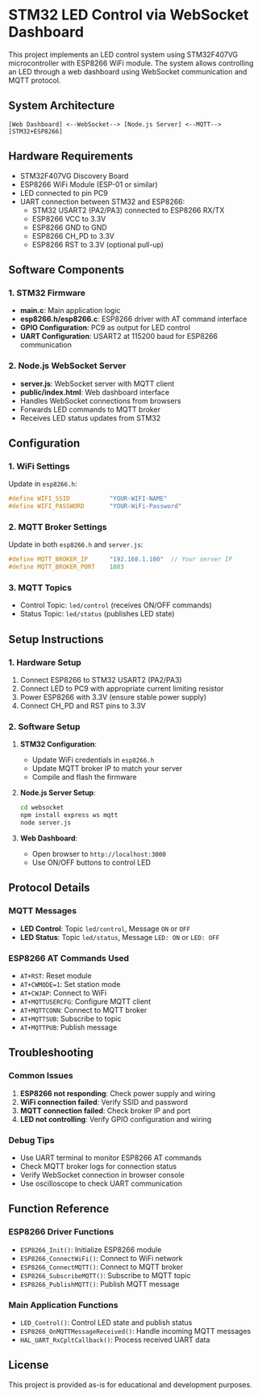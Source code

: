 # STM32 LED Control via WebSocket Dashboard

This project implements an LED control system using STM32F407VG microcontroller with ESP8266 WiFi module. The system allows controlling an LED through a web dashboard using WebSocket communication and MQTT protocol.

## System Architecture

```
[Web Dashboard] <--WebSocket--> [Node.js Server] <--MQTT--> [STM32+ESP8266]
```

## Hardware Requirements

- STM32F407VG Discovery Board
- ESP8266 WiFi Module (ESP-01 or similar)
- LED connected to pin PC9
- UART connection between STM32 and ESP8266:
  - STM32 USART2 (PA2/PA3) connected to ESP8266 RX/TX
  - ESP8266 VCC to 3.3V
  - ESP8266 GND to GND
  - ESP8266 CH_PD to 3.3V
  - ESP8266 RST to 3.3V (optional pull-up)

## Software Components

### 1. STM32 Firmware
- **main.c**: Main application logic
- **esp8266.h/esp8266.c**: ESP8266 driver with AT command interface
- **GPIO Configuration**: PC9 as output for LED control
- **UART Configuration**: USART2 at 115200 baud for ESP8266 communication

### 2. Node.js WebSocket Server
- **server.js**: WebSocket server with MQTT client
- **public/index.html**: Web dashboard interface
- Handles WebSocket connections from browsers
- Forwards LED commands to MQTT broker
- Receives LED status updates from STM32

## Configuration

### 1. WiFi Settings
Update in `esp8266.h`:
```c
#define WIFI_SSID           "YOUR-WIFI-NAME"
#define WIFI_PASSWORD       "YOUR-WiFi-Password"
```

### 2. MQTT Broker Settings
Update in both `esp8266.h` and `server.js`:
```c
#define MQTT_BROKER_IP      "192.168.1.100"  // Your server IP
#define MQTT_BROKER_PORT    1883
```

### 3. MQTT Topics
- Control Topic: `led/control` (receives ON/OFF commands)
- Status Topic: `led/status` (publishes LED state)

## Setup Instructions

### 1. Hardware Setup
1. Connect ESP8266 to STM32 USART2 (PA2/PA3)
2. Connect LED to PC9 with appropriate current limiting resistor
3. Power ESP8266 with 3.3V (ensure stable power supply)
4. Connect CH_PD and RST pins to 3.3V

### 2. Software Setup
1. **STM32 Configuration**:
   - Update WiFi credentials in `esp8266.h`
   - Update MQTT broker IP to match your server
   - Compile and flash the firmware

2. **Node.js Server Setup**:
   ```bash
   cd websocket
   npm install express ws mqtt
   node server.js
   ```

3. **Web Dashboard**:
   - Open browser to `http://localhost:3000`
   - Use ON/OFF buttons to control LED

## Protocol Details

### MQTT Messages
- **LED Control**: Topic `led/control`, Message `ON` or `OFF`
- **LED Status**: Topic `led/status`, Message `LED: ON` or `LED: OFF`

### ESP8266 AT Commands Used
- `AT+RST`: Reset module
- `AT+CWMODE=1`: Set station mode
- `AT+CWJAP`: Connect to WiFi
- `AT+MQTTUSERCFG`: Configure MQTT client
- `AT+MQTTCONN`: Connect to MQTT broker
- `AT+MQTTSUB`: Subscribe to topic
- `AT+MQTTPUB`: Publish message

## Troubleshooting

### Common Issues
1. **ESP8266 not responding**: Check power supply and wiring
2. **WiFi connection failed**: Verify SSID and password
3. **MQTT connection failed**: Check broker IP and port
4. **LED not controlling**: Verify GPIO configuration and wiring

### Debug Tips
- Use UART terminal to monitor ESP8266 AT commands
- Check MQTT broker logs for connection status
- Verify WebSocket connection in browser console
- Use oscilloscope to check UART communication

## Function Reference

### ESP8266 Driver Functions
- `ESP8266_Init()`: Initialize ESP8266 module
- `ESP8266_ConnectWiFi()`: Connect to WiFi network
- `ESP8266_ConnectMQTT()`: Connect to MQTT broker
- `ESP8266_SubscribeMQTT()`: Subscribe to MQTT topic
- `ESP8266_PublishMQTT()`: Publish MQTT message

### Main Application Functions
- `LED_Control()`: Control LED state and publish status
- `ESP8266_OnMQTTMessageReceived()`: Handle incoming MQTT messages
- `HAL_UART_RxCpltCallback()`: Process received UART data

## License

This project is provided as-is for educational and development purposes.

